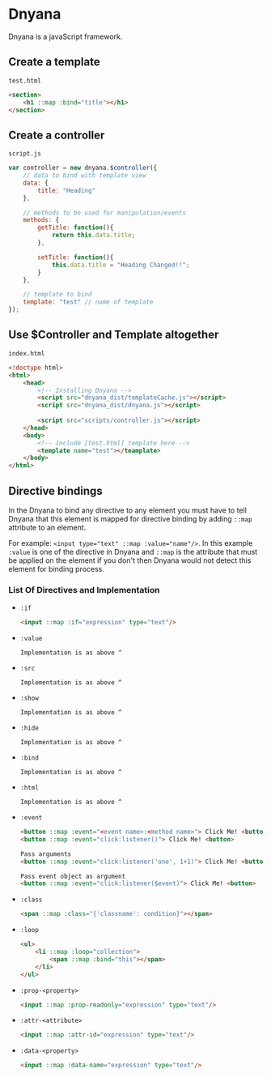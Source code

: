 # Dnyana
Dnyana is a javaScript framework.

## Create a template
`test.html`
```html
<section>
    <h1 ::map :bind="title"></h1>
</section>
```

## Create a controller
`script.js`
```javascript
var controller = new dnyana.$controller({
    // data to bind with template view
    data: {
        title: "Heading"
    },

    // methods to be used for manipulation/events
    methods: {
        getTitle: function(){
            return this.data.title;
        },

        setTitle: function(){
            this.data.title = "Heading Changed!!";
        }
    },

    // template to bind
    template: "test" // name of template
});
```
## Use $Controller and Template altogether
`index.html`
```html
<!doctype html>
<html>
    <head>
        <!-- Installing Dnyana -->
        <script src="dnyana_dist/templateCache.js"></script>
        <script src="dnyana_dist/dnyana.js"></script>
        
        <script src="scripts/controller.js"></script>
    </head>
    <body>
        <!-- include [test.html] template here -->
        <template name="test"></teamplate>
    </body>
</html>
```
## Directive bindings
In the Dnyana to bind any directive to any element you must have to tell Dnyana that this element is mapped for directive binding by adding `::map` attribute to an element.

For example: `<input type="text" ::map :value="name"/>`. In this example `:value` is one of the directive in Dnyana and `::map` is the attribute that must be applied on the element if you don't then Dnyana would not detect this element for binding process.

### List Of Directives and Implementation

- `:if`

    ```html
    <input ::map :if="expression" type="text"/>
    ```
- `:value`
    ```
    Implementation is as above ^
    ```
- `:src`
    ```
    Implementation is as above ^
    ```
- `:show`
    ```
    Implementation is as above ^
    ```
- `:hide`
    ```
    Implementation is as above ^
    ```
- `:bind`
    ```
    Implementation is as above ^
    ```
- `:html`
    ```
    Implementation is as above ^
    ```
- `:event`
    ```html
    <button ::map :event="<event name>:<method name>"> Click Me! <button>
    <button ::map :event="click:listener()"> Click Me! <button>
    
    Pass arguments
    <button ::map :event="click:listener('one', 1+1)"> Click Me! <button>
    
    Pass event object as argument
    <button ::map :event="click:listener($event)"> Click Me! <button>
    ```
- `:class`
    ```html
    <span ::map :class="{'classname': condition}"></span>
    ```
- `:loop`
    ```html
    <ul>
        <li ::map :loop="collection">
            <span ::map :bind="this"></span>
        </li>
    </ul>
    ```
- `:prop-<property>`
    ```html
    <input ::map :prop-readonly="expression" type="text"/>
    ```
- `:attr-<attribute>`
    ```html
    <input ::map :attr-id="expression" type="text"/>
    ```
- `:data-<property>`
    ```html
    <input ::map :data-name="expression" type="text"/>
    ```
